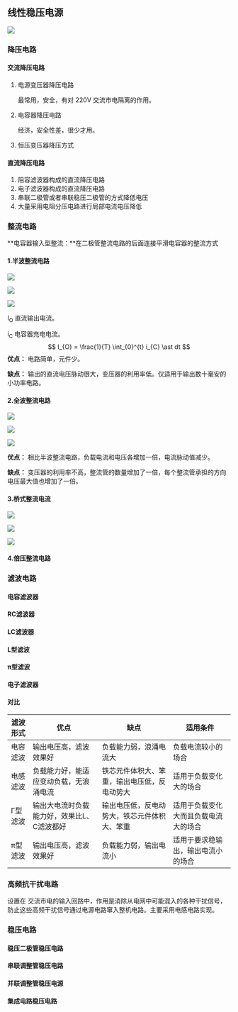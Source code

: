 ## 线性稳压电源

![](../../../../Images/线性电源框图.png)

### 降压电路

#### 交流降压电路

1. 电源变压器降压电路

   最常用，安全，有对 220V 交流市电隔离的作用。

2. 电容器降压电路

   经济，安全性差，很少才用。

3. 恒压变压器降压方式

#### 直流降压电路

1. 阻容滤波器构成的直流降压电路
2. 电子滤波器构成的直流降压电路
3. 串联二极管或者串联稳压二极管的方式降低电压
4. 大量采用电阻分压电路进行局部电流电压降低

### 整流电路

**电容器输入型整流：**在二极管整流电路的后面连接平滑电容器的整流方式

#### 1.半波整流电路

 ![](../../../../Images/a0.png)

![](../../../../Images/a2.png)

 ![](../../../../Images/电容充电电流_半波整流.png)

I<sub>O</sub>     直流输出电流。

i<sub>C</sub>      电容器充电电流。
$$
I_{O} = \frac{1}{T} \int_{0}^{t} i_{C} \ast dt
$$
**优点：** 电路简单，元件少。

**缺点：** 输出的直流电压脉动很大，变压器的利用率低。仅适用于输出数十毫安的小功率电路。

#### 2.全波整流电路

![](../../../../Images/a1.png)

![](../../../../Images/a3.png)

![](../../../../Images/a4.png)

**优点：** 相比半波整流电路，负载电流和电压各增加一倍，电流脉动值减少。

**缺点：** 变压器的利用率不高，整流管的数量增加了一倍，每个整流管承担的方向电压最大值也增加了一倍。

#### 3.桥式整流电流

![](../../../../Images/a5.png)

![](../../../../Images/a6.png)

![](../../../../Images/a7.png)

#### 4.倍压整流电路

### 滤波电路

#### 电容滤波器

#### RC滤波器

#### LC滤波器

#### L型滤波

#### π型滤波

#### 电子滤波器

#### 对比

| 滤波形式 | 优点                                       | 缺点                                         | 适用条件                             |
| -------- | ------------------------------------------ | -------------------------------------------- | ------------------------------------ |
| 电容滤波 | 输出电压高，滤波效果好                     | 负载能力弱，浪涌电流大                       | 负载电流较小的场合                   |
| 电感滤波 | 负载能力好，能适应变动负载，无浪涌电流     | 铁芯元件体积大、笨重，输出电压低，反电动势大 | 适用于负载变化大的场合               |
| Γ型滤波  | 输出大电流时负载能力好，效果比L、C滤波都好 | 输出电压低，反电动势大，铁芯元件体积大、笨重 | 适用于负载变化大而且负载电流大的场合 |
| π型滤波  | 输出电压高，滤波效果好                     | 负载能力弱，输出电流小                       | 适用于要求稳输出，输出电流小的场合   |

### 高频抗干扰电路

设置在 交流市电的输入回路中，作用是消除从电网中可能混入的各种干扰信号，防止这些高频干扰信号通过电源电路窜入整机电路。主要采用电感电路实现。

### 稳压电路

#### 稳压二极管稳压电路

#### 串联调整管稳压电路

#### 并联调整管稳压电源

#### 集成电路稳压电路